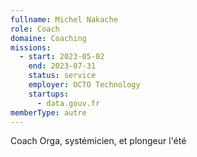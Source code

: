 ```yaml
---
fullname: Michel Nakache
role: Coach
domaine: Coaching
missions:
  - start: 2023-05-02
    end: 2023-07-31
    status: service
    employer: OCTO Technology
    startups:
      - data.gouv.fr
memberType: autre
---
```

Coach Orga, systémicien, et plongeur l'été